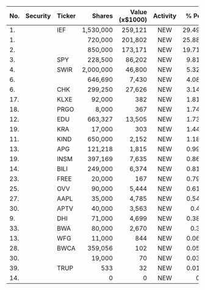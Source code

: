 No. | Security | Ticker | Shares | Value (x$1000) | Activity | % Port
|--- | --- | --- | ---:| ---:|:---:| ---:|
 1.||IEF</a>|1,530,000|259,121|NEW|29.49%|<a href=rel="bookmark"></a>
1.|||720,000|201,802|NEW|25.88%|rel="bookmark"></a>
2.|||850,000|173,171|NEW|19.71%|rel="bookmark"></a>
3.||SPY</a>|228,500|86,202|NEW|9.81%|<a href=rel="bookmark"></a>
4.||SWIR</a>|2,000,000|46,800|NEW|5.32%|<a href=rel="bookmark"></a>
6.|||646,690|7,430|NEW|4.08%|rel="bookmark"></a>
6.||CHK</a>|299,250|27,626|NEW|3.14%|<a href=rel="bookmark"></a>
17.||KLXE</a>|92,000|382|NEW|1.81%|<a href=rel="bookmark"></a>
18.||PRGO</a>|8,000|367|NEW|1.74%|<a href=rel="bookmark"></a>
12.||EDU</a>|663,327|13,505|NEW|1.73%|<a href=rel="bookmark"></a>
19.||KRA</a>|17,000|303|NEW|1.44%|<a href=rel="bookmark"></a>
11.||KIND</a>|650,000|2,152|NEW|1.18%|<a href=rel="bookmark"></a>
13.||APG</a>|121,218|1,815|NEW|0.99%|<a href=rel="bookmark"></a>
19.||INSM</a>|397,169|7,635|NEW|0.86%|<a href=rel="bookmark"></a>
14.||BILI</a>|249,000|6,374|NEW|0.81%|<a href=rel="bookmark"></a>
23.||FREE</a>|20,000|167|NEW|0.79%|<a href=rel="bookmark"></a>
25.||OVV</a>|90,000|5,444|NEW|0.61%|<a href=rel="bookmark"></a>
27.||AAPL</a>|35,000|4,785|NEW|0.54%|<a href=rel="bookmark"></a>
30.||APTV</a>|40,000|3,563|NEW|0.4%|<a href=rel="bookmark"></a>
9.||DHI</a>|71,000|4,699|NEW|0.38%|<a href=rel="bookmark"></a>
33.||BWA</a>|80,000|2,670|NEW|0.3%|<a href=rel="bookmark"></a>
13.||WFG</a>|11,000|844|NEW|0.06%|<a href=rel="bookmark"></a>
28.||BWCA</a>|359,056|102|NEW|0.05%|<a href=rel="bookmark"></a>
30.|||19,000|70|NEW|0.03%|rel="bookmark"></a>
39.||TRUP</a>|533|32|NEW|0.01%|<a href=rel="bookmark"></a>
14.|||0|0|NEW|0%|rel="bookmark"></a>
